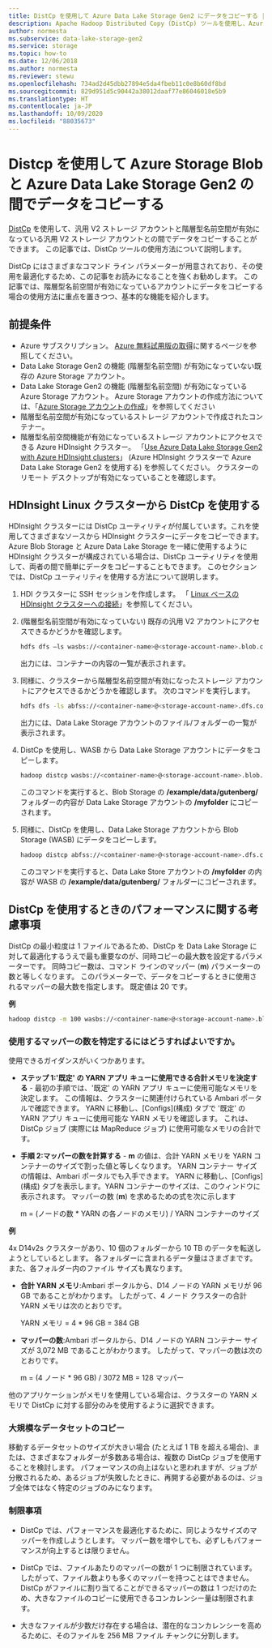 ```yaml
---
title: DistCp を使用して Azure Data Lake Storage Gen2 にデータをコピーする | Microsoft Docs
description: Apache Hadoop Distributed Copy (DistCp) ツールを使用し、Azure Data Lake Storage Gen2 との間でデータをコピーします。
author: normesta
ms.subservice: data-lake-storage-gen2
ms.service: storage
ms.topic: how-to
ms.date: 12/06/2018
ms.author: normesta
ms.reviewer: stewu
ms.openlocfilehash: 734ad2d45dbb27894e5da4fbeb11c0e8b60df8bd
ms.sourcegitcommit: 829d951d5c90442a38012daaf77e86046018e5b9
ms.translationtype: HT
ms.contentlocale: ja-JP
ms.lasthandoff: 10/09/2020
ms.locfileid: "88035673"
---
```

# <a name="use-distcp-to-copy-data-between-azure-storage-blobs-and-azure-data-lake-storage-gen2"></a>Distcp を使用して Azure Storage Blob と Azure Data Lake Storage Gen2 の間でデータをコピーする

[DistCp](https://hadoop.apache.org/docs/stable/hadoop-distcp/DistCp.html) を使用して、汎用 V2 ストレージ アカウントと階層型名前空間が有効になっている汎用 V2 ストレージ アカウントとの間でデータをコピーすることができます。 この記事では、DistCp ツールの使用方法について説明します。

DistCp にはさまざまなコマンド ライン パラメーターが用意されており、その使用を最適化するため、この記事をお読みになることを強くお勧めします。 この記事では、階層型名前空間が有効になっているアカウントにデータをコピーする場合の使用方法に重点を置きつつ、基本的な機能を紹介します。

## <a name="prerequisites"></a>前提条件

* Azure サブスクリプション。 [Azure 無料試用版の取得](https://azure.microsoft.com/pricing/free-trial/)に関するページを参照してください。
* Data Lake Storage Gen2 の機能 (階層型名前空間) が有効になっていない既存の Azure Storage アカウント。
* Data Lake Storage Gen2 の機能 (階層型名前空間) が有効になっている Azure Storage アカウント。 Azure Storage アカウントの作成方法については、「[Azure Storage アカウントの作成](../common/storage-account-create.md)」を参照してください
* 階層型名前空間が有効になっているストレージ アカウントで作成されたコンテナー。
* 階層型名前空間機能が有効になっているストレージ アカウントにアクセスできる Azure HDInsight クラスター。 「[Use Azure Data Lake Storage Gen2 with Azure HDInsight clusters](https://docs.microsoft.com/azure/hdinsight/hdinsight-hadoop-use-data-lake-storage-gen2?toc=%2fazure%2fstorage%2fblobs%2ftoc.json)」 (Azure HDInsight クラスターで Azure Data Lake Storage Gen2 を使用する) を参照してください。 クラスターのリモート デスクトップが有効になっていることを確認します。

## <a name="use-distcp-from-an-hdinsight-linux-cluster"></a>HDInsight Linux クラスターから DistCp を使用する

HDInsight クラスターには DistCp ユーティリティが付属しています。これを使用してさまざまなソースから HDInsight クラスターにデータをコピーできます。 Azure Blob Storage と Azure Data Lake Storage を一緒に使用するように HDInsight クラスターが構成されている場合は、DistCp ユーティリティを使用して、両者の間で簡単にデータをコピーすることもできます。 このセクションでは、DistCp ユーティリティを使用する方法について説明します。

1. HDI クラスターに SSH セッションを作成します。 「 [Linux ベースの HDInsight クラスターへの接続](../../hdinsight/hdinsight-hadoop-linux-use-ssh-unix.md)」を参照してください。

2. (階層型名前空間が有効になっていない) 既存の汎用 V2 アカウントにアクセスできるかどうかを確認します。

    ```bash
    hdfs dfs –ls wasbs://<container-name>@<storage-account-name>.blob.core.windows.net/
    ```

   出力には、コンテナーの内容の一覧が表示されます。

3. 同様に、クラスターから階層型名前空間が有効になったストレージ アカウントにアクセスできるかどうかを確認します。 次のコマンドを実行します。

    ```bash
    hdfs dfs -ls abfss://<container-name>@<storage-account-name>.dfs.core.windows.net/
    ```

    出力には、Data Lake Storage アカウントのファイル/フォルダーの一覧が表示されます。

4. DistCp を使用し、WASB から Data Lake Storage アカウントにデータをコピーします。

    ```bash
    hadoop distcp wasbs://<container-name>@<storage-account-name>.blob.core.windows.net/example/data/gutenberg abfss://<container-name>@<storage-account-name>.dfs.core.windows.net/myfolder
    ```

    このコマンドを実行すると、Blob Storage の **/example/data/gutenberg/** フォルダーの内容が Data Lake Storage アカウントの **/myfolder** にコピーされます。

5. 同様に、DistCp を使用し、Data Lake Storage アカウントから Blob Storage (WASB) にデータをコピーします。

    ```bash
    hadoop distcp abfss://<container-name>@<storage-account-name>.dfs.core.windows.net/myfolder wasbs://<container-name>@<storage-account-name>.blob.core.windows.net/example/data/gutenberg
    ```

    このコマンドを実行すると、Data Lake Store アカウントの **/myfolder** の内容が WASB の **/example/data/gutenberg/** フォルダーにコピーされます。

## <a name="performance-considerations-while-using-distcp"></a>DistCp を使用するときのパフォーマンスに関する考慮事項

DistCp の最小粒度は 1 ファイルであるため、DistCp を Data Lake Storage に対して最適化するうえで最も重要なのが、同時コピーの最大数を設定するパラメーターです。 同時コピー数は、コマンド ラインのマッパー (**m**) パラメーターの数と等しくなります。 このパラメーターで、データをコピーするときに使用されるマッパーの最大数を指定します。 既定値は 20 です。

**例**

```bash
hadoop distcp -m 100 wasbs://<container-name>@<storage-account-name>.blob.core.windows.net/example/data/gutenberg abfss://<container-name>@<storage-account-name>.dfs.core.windows.net/myfolder
```

### <a name="how-do-i-determine-the-number-of-mappers-to-use"></a>使用するマッパーの数を特定するにはどうすればよいですか。

使用できるガイダンスがいくつかあります。

* **ステップ 1:'既定' の YARN アプリ キューに使用できる合計メモリを決定する** - 最初の手順では、'既定' の YARN アプリ キューに使用可能なメモリを決定します。 この情報は、クラスターに関連付けられている Ambari ポータルで確認できます。 YARN に移動し、[Configs]\(構成\) タブで '既定' の YARN アプリ キューに使用可能な YARN メモリを確認します。 これは、DistCp ジョブ (実際には MapReduce ジョブ) に使用可能なメモリの合計です。

* **手順 2:マッパーの数を計算する** - **m** の値は、合計 YARN メモリを YARN コンテナーのサイズで割った値と等しくなります。 YARN コンテナー サイズの情報は、Ambari ポータルでも入手できます。 YARN に移動し、[Configs] \(構成) タブを表示します。YARN コンテナーのサイズは、このウィンドウに表示されます。 マッパーの数 (**m**) を求めるための式を次に示します

    m = (ノードの数 * YARN の各ノードのメモリ) / YARN コンテナーのサイズ

**例**

4x D14v2s クラスターがあり、10 個のフォルダーから 10 TB のデータを転送しようとしているとします。 各フォルダーに含まれるデータ量はさまざまです。また、各フォルダー内のファイル サイズも異なります。

* **合計 YARN メモリ**:Ambari ポータルから、D14 ノードの YARN メモリが 96 GB であることがわかります。 したがって、4 ノード クラスターの合計 YARN メモリは次のとおりです。 

    YARN メモリ = 4 * 96 GB = 384 GB

* **マッパーの数**:Ambari ポータルから、D14 ノードの YARN コンテナー サイズが 3,072 MB であることがわかります。 したがって、マッパーの数は次のとおりです。

    m = (4 ノード * 96 GB) / 3072 MB = 128 マッパー

他のアプリケーションがメモリを使用している場合は、クラスターの YARN メモリで DistCp に対する部分のみを使用するように選択できます。

### <a name="copying-large-datasets"></a>大規模なデータセットのコピー

移動するデータセットのサイズが大きい場合 (たとえば 1 TB を超える場合)、または、さまざまなフォルダーが多数ある場合は、複数の DistCp ジョブを使用することを検討します。 パフォーマンスの向上はないと思われますが、ジョブが分散されるため、あるジョブが失敗したときに、再開する必要があるのは、ジョブ全体ではなく特定のジョブのみになります。

### <a name="limitations"></a>制限事項

* DistCp では、パフォーマンスを最適化するために、同じようなサイズのマッパーを作成しようとします。 マッパー数を増やしても、必ずしもパフォーマンスが向上するとは限りません。

* DistCp では、ファイルあたりのマッパーの数が 1 つに制限されています。 したがって、ファイル数よりも多くのマッパーを持つことはできません。 DistCp がファイルに割り当てることができるマッパーの数は 1 つだけのため、大きなファイルのコピーに使用できるコンカレンシー量は制限されます。

* 大きなファイルが少数だけ存在する場合は、潜在的なコンカレンシーを高めるために、そのファイルを 256 MB ファイル チャンクに分割します。

